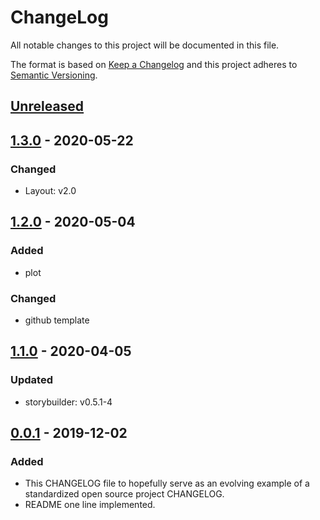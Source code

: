 # ChangeLog
All notable changes to this project will be documented in this file.

The format is based on [Keep a Changelog](http://keepachangelog.com/en/1.0.0/)
and this project adheres to [Semantic Versioning](http://semver.org/spec/v2.0.0.html).

## [Unreleased]

## [1.3.0] - 2020-05-22
### Changed
- Layout: v2.0

## [1.2.0] - 2020-05-04
### Added
- plot
### Changed
- github template

## [1.1.0] - 2020-04-05
### Updated
- storybuilder: v0.5.1-4

## [0.0.1] - 2019-12-02
### Added
- This CHANGELOG file to hopefully serve as an evolving example of a standardized open source project CHANGELOG.
- README one line implemented.

[Unreleased]: https://github.com/My-Novel-Management/se001-yunow/compare/v1.3.0...HEAD
[1.3.0]: https://github.com/My-Novel-Management/se001-yunow/releases/v1.3.0
[1.2.0]: https://github.com/My-Novel-Management/se001-yunow/releases/v1.2.0
[1.1.0]: https://github.com/My-Novel-Management/se001-yunow/releases/v1.1.0
[0.0.1]: https://github.com/My-Novel-Management/se001-yunow/releases/v0.0.1
